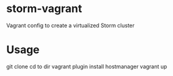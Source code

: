 storm-vagrant
=============

Vagrant config to create a virtualized Storm cluster


Usage
======

git clone
cd to dir
vagrant plugin install hostmanager
vagrant up
